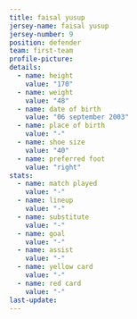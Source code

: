 ```yaml
---
title: faisal yusup
jersey-name: faisal yusup
jersey-number: 9
position: defender
team: first-team
profile-picture:
details:
  - name: height
    value: "170"
  - name: weight
    value: "48"
  - name: date of birth
    value: "06 september 2003"
  - name: place of birth
    value: "-"
  - name: shoe size
    value: "40"
  - name: preferred foot
    value: "right"
stats:
  - name: match played
    value: "-"
  - name: lineup
    value: "-"
  - name: substitute
    value: "-"
  - name: goal
    value: "-"
  - name: assist
    value: "-"
  - name: yellow card
    value: "-"
  - name: red card
    value: "-"
last-update:
---
```

